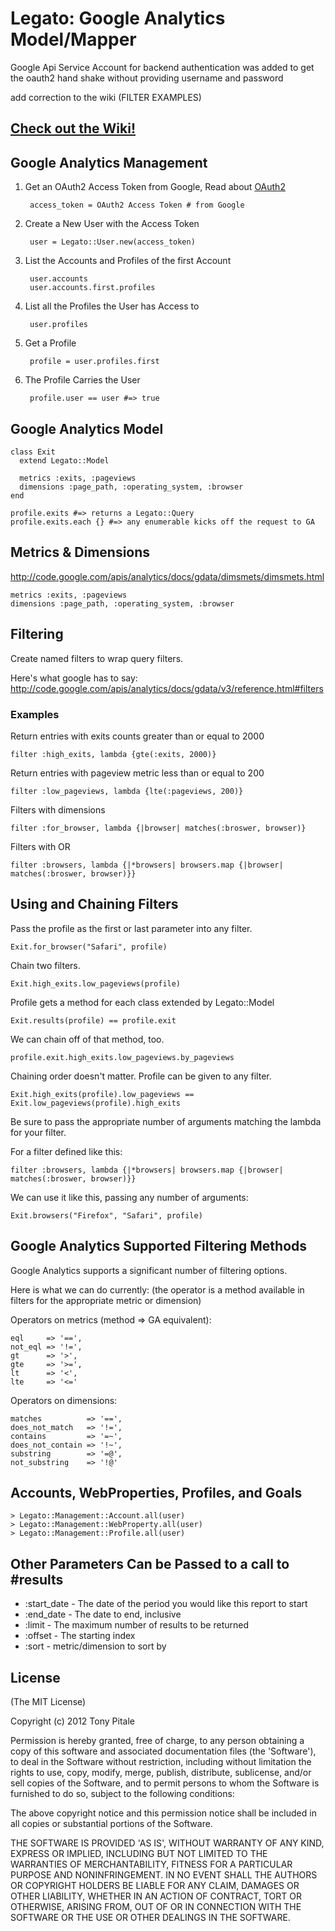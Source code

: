# Legato: Google Analytics Model/Mapper #

Google Api Service Account for backend authentication was added to
get the oauth2 hand shake without providing username and password

add correction to the wiki (FILTER EXAMPLES)

## [Check out the Wiki!](https://github.com/4nkh/legato/wiki) ##

## Google Analytics Management ##

1. Get an OAuth2 Access Token from Google, Read about [OAuth2](https://github.com/4nkh.legato/wiki/OAuth2-and-Google)

        access_token = OAuth2 Access Token # from Google

2. Create a New User with the Access Token

        user = Legato::User.new(access_token)

3. List the Accounts and Profiles of the first Account

        user.accounts
        user.accounts.first.profiles

4. List all the Profiles the User has Access to

        user.profiles

5. Get a Profile

        profile = user.profiles.first

6. The Profile Carries the User

        profile.user == user #=> true


## Google Analytics Model ##

    class Exit
      extend Legato::Model

      metrics :exits, :pageviews
      dimensions :page_path, :operating_system, :browser
    end

    profile.exits #=> returns a Legato::Query
    profile.exits.each {} #=> any enumerable kicks off the request to GA

## Metrics & Dimensions ##

http://code.google.com/apis/analytics/docs/gdata/dimsmets/dimsmets.html

    metrics :exits, :pageviews
    dimensions :page_path, :operating_system, :browser

## Filtering ##

Create named filters to wrap query filters.

Here's what google has to say: http://code.google.com/apis/analytics/docs/gdata/v3/reference.html#filters

### Examples ###

Return entries with exits counts greater than or equal to 2000

    filter :high_exits, lambda {gte(:exits, 2000)}

Return entries with pageview metric less than or equal to 200

    filter :low_pageviews, lambda {lte(:pageviews, 200)}

Filters with dimensions

    filter :for_browser, lambda {|browser| matches(:broswer, browser)}

Filters with OR

    filter :browsers, lambda {|*browsers| browsers.map {|browser| matches(:broswer, browser)}}


## Using and Chaining Filters ##

Pass the profile as the first or last parameter into any filter.

    Exit.for_browser("Safari", profile)

Chain two filters.

    Exit.high_exits.low_pageviews(profile)

Profile gets a method for each class extended by Legato::Model

    Exit.results(profile) == profile.exit

We can chain off of that method, too.

    profile.exit.high_exits.low_pageviews.by_pageviews

Chaining order doesn't matter. Profile can be given to any filter.

    Exit.high_exits(profile).low_pageviews == Exit.low_pageviews(profile).high_exits

Be sure to pass the appropriate number of arguments matching the lambda for your filter.

For a filter defined like this:

    filter :browsers, lambda {|*browsers| browsers.map {|browser| matches(:broswer, browser)}}

We can use it like this, passing any number of arguments:

    Exit.browsers("Firefox", "Safari", profile)

## Google Analytics Supported Filtering Methods ##

Google Analytics supports a significant number of filtering options.

Here is what we can do currently:
(the operator is a method available in filters for the appropriate metric or dimension)

Operators on metrics (method => GA equivalent):

    eql     => '==',
    not_eql => '!=',
    gt      => '>',
    gte     => '>=',
    lt      => '<',
    lte     => '<='

Operators on dimensions:

    matches          => '==',
    does_not_match   => '!=',
    contains         => '=~',
    does_not_contain => '!~',
    substring        => '=@',
    not_substring    => '!@'

## Accounts, WebProperties, Profiles, and Goals ##

    > Legato::Management::Account.all(user)
    > Legato::Management::WebProperty.all(user)
    > Legato::Management::Profile.all(user)

## Other Parameters Can be Passed to a call to #results ##

  * :start_date - The date of the period you would like this report to start
  * :end_date - The date to end, inclusive
  * :limit - The maximum number of results to be returned
  * :offset - The starting index
  * :sort - metric/dimension to sort by

## License ##

  (The MIT License)

  Copyright (c) 2012 Tony Pitale

  Permission is hereby granted, free of charge, to any person obtaining
  a copy of this software and associated documentation files (the
  'Software'), to deal in the Software without restriction, including
  without limitation the rights to use, copy, modify, merge, publish,
  distribute, sublicense, and/or sell copies of the Software, and to
  permit persons to whom the Software is furnished to do so, subject to
  the following conditions:

  The above copyright notice and this permission notice shall be
  included in all copies or substantial portions of the Software.

  THE SOFTWARE IS PROVIDED 'AS IS', WITHOUT WARRANTY OF ANY KIND,
  EXPRESS OR IMPLIED, INCLUDING BUT NOT LIMITED TO THE WARRANTIES OF
  MERCHANTABILITY, FITNESS FOR A PARTICULAR PURPOSE AND NONINFRINGEMENT.
  IN NO EVENT SHALL THE AUTHORS OR COPYRIGHT HOLDERS BE LIABLE FOR ANY
  CLAIM, DAMAGES OR OTHER LIABILITY, WHETHER IN AN ACTION OF CONTRACT,
  TORT OR OTHERWISE, ARISING FROM, OUT OF OR IN CONNECTION WITH THE
  SOFTWARE OR THE USE OR OTHER DEALINGS IN THE SOFTWARE.
